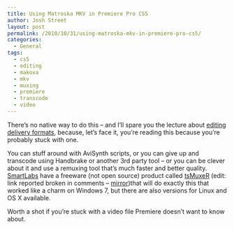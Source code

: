 ```yaml
---
title: Using Matroska MKV in Premiere Pro CS5
author: Josh Street
layout: post
permalink: /2010/10/31/using-matroska-mkv-in-premiere-pro-cs5/
categories:
  - General
tags:
  - cs5
  - editing
  - makova
  - mkv
  - muxing
  - premiere
  - transcode
  - video
---
```

There&#8217;s no native way to do this &#8211; and I&#8217;ll spare you the lecture about [editing delivery formats][1], because, let&#8217;s face it, you&#8217;re reading this because you&#8217;re probably stuck with one.

You can stuff around with AviSynth scripts, or you can give up and transcode using Handbrake or another 3rd party tool &#8211; or you can be clever about it and use a remuxing tool that&#8217;s much faster and better quality. [SmartLabs][2] have a freeware (not open source) product called [tsMuxeR][3] (edit: link reported broken in comments &#8211; [mirror][4])that will do exactly this that worked like a charm on Windows 7, but there are also versions for Linux and OS X available.

Worth a shot if you&#8217;re stuck with a video file Premiere doesn&#8217;t want to know about.

 [1]: http://tangentsoft.net/video/mpeg/edit.html
 [2]: http://www.smlabs.net/
 [3]: http://www.smlabs.net/tsmuxer_en.html
 [4]: http://www.videohelp.com/tools/tsMuxeR